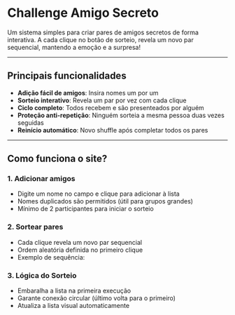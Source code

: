 # Challenge Amigo Secreto

Um sistema simples para criar pares de amigos secretos de forma interativa. A cada clique no botão de sorteio, revela um novo par sequencial, mantendo a emoção e a surpresa!

---

## Principais funcionalidades 
- **Adição fácil de amigos**: Insira nomes um por um 
- **Sorteio interativo**: Revela um par por vez com cada clique
- **Ciclo completo**: Todos recebem e são presenteados por alguém
- **Proteção anti-repetição**: Ninguém sorteia a mesma pessoa duas vezes seguidas
- **Reinício automático**: Novo shuffle após completar todos os pares

---

## Como funciona o site?

### 1. Adicionar amigos
- Digite um nome no campo e clique para adicionar à lista
- Nomes duplicados são permitidos (útil para grupos grandes)
- Mínimo de 2 participantes para iniciar o sorteio

### 2. Sortear pares
- Cada clique revela um novo par sequencial
- Ordem aleatória definida no primeiro clique
- Exemplo de sequência:

### 3. Lógica do Sorteio
- Embaralha a lista na primeira execução
- Garante conexão circular (último volta para o primeiro)
- Atualiza a lista visual automaticamente
